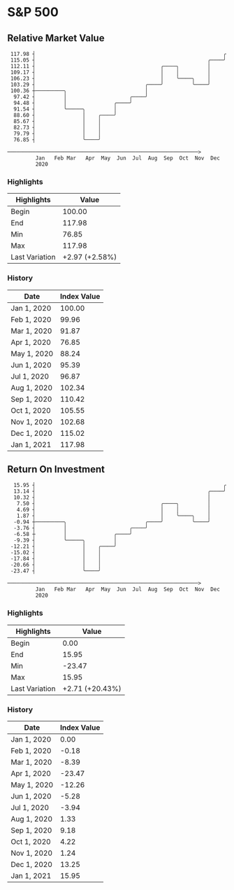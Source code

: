 # S&P 500
## Relative Market Value

     117.98 ┤                                                            ╭ 
     115.05 ┤                                                       ╭────╯ 
     112.11 ┤                                        ╭────╮         │      
     109.17 ┤                                        │    │         │      
     106.23 ┤                                        │    ╰────╮    │      
     103.29 ┤                                   ╭────╯         ╰────╯      
     100.36 ┼─────────╮                         │                          
      97.42 ┤         │                    ╭────╯                          
      94.48 ┤         │               ╭────╯                               
      91.54 ┤         ╰─────╮         │                                    
      88.60 ┤               │    ╭────╯                                    
      85.67 ┤               │    │                                         
      82.73 ┤               │    │                                         
      79.79 ┤               │    │                                         
      76.85 ┤               ╰────╯                                         
             ─────────────────────────────────────────────────────────────>
             Jan   Feb Mar   Apr  May  Jun  Jul  Aug  Sep  Oct  Nov  Dec  
             2020                                                         

### Highlights

| Highlights     | Value          |
| -------------- | -------------- |
| Begin          | 100.00         |
| End            | 117.98         |
| Min            | 76.85          |
| Max            | 117.98         |
| Last Variation | +2.97 (+2.58%) |

### History

| Date        | Index Value |
| ----------- | ----------- |
| Jan 1, 2020 | 100.00      |
| Feb 1, 2020 | 99.96       |
| Mar 1, 2020 | 91.87       |
| Apr 1, 2020 | 76.85       |
| May 1, 2020 | 88.24       |
| Jun 1, 2020 | 95.39       |
| Jul 1, 2020 | 96.87       |
| Aug 1, 2020 | 102.34      |
| Sep 1, 2020 | 110.42      |
| Oct 1, 2020 | 105.55      |
| Nov 1, 2020 | 102.68      |
| Dec 1, 2020 | 115.02      |
| Jan 1, 2021 | 117.98      |

## Return On Investment

      15.95 ┤                                                            ╭ 
      13.14 ┤                                                       ╭────╯ 
      10.32 ┤                                                       │      
       7.50 ┤                                        ╭────╮         │      
       4.69 ┤                                        │    │         │      
       1.87 ┤                                        │    ╰────╮    │      
      -0.94 ┼─────────╮                         ╭────╯         ╰────╯      
      -3.76 ┤         │                    ╭────╯                          
      -6.58 ┼         │               ╭────╯                               
      -9.39 ┤         ╰─────╮         │                                    
     -12.21 ┤               │    ╭────╯                                    
     -15.02 ┤               │    │                                         
     -17.84 ┤               │    │                                         
     -20.66 ┤               │    │                                         
     -23.47 ┤               ╰────╯                                         
             ─────────────────────────────────────────────────────────────>
             Jan   Feb Mar   Apr  May  Jun  Jul  Aug  Sep  Oct  Nov  Dec  
             2020                                                         

### Highlights

| Highlights     | Value           |
| -------------- | --------------- |
| Begin          | 0.00            |
| End            | 15.95           |
| Min            | -23.47          |
| Max            | 15.95           |
| Last Variation | +2.71 (+20.43%) |

### History

| Date        | Index Value |
| ----------- | ----------- |
| Jan 1, 2020 | 0.00        |
| Feb 1, 2020 | -0.18       |
| Mar 1, 2020 | -8.39       |
| Apr 1, 2020 | -23.47      |
| May 1, 2020 | -12.26      |
| Jun 1, 2020 | -5.28       |
| Jul 1, 2020 | -3.94       |
| Aug 1, 2020 | 1.33        |
| Sep 1, 2020 | 9.18        |
| Oct 1, 2020 | 4.22        |
| Nov 1, 2020 | 1.24        |
| Dec 1, 2020 | 13.25       |
| Jan 1, 2021 | 15.95       |

